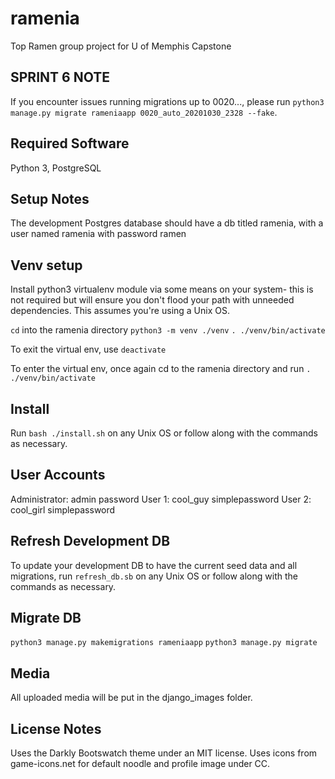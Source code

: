 # ramenia
Top Ramen group project for U of Memphis Capstone

## SPRINT 6 NOTE
If you encounter issues running migrations up to 0020..., please run
`python3 manage.py migrate rameniaapp 0020_auto_20201030_2328 --fake`.

## Required Software
Python 3, PostgreSQL

## Setup Notes
The development Postgres database should have a db titled ramenia,
with a user named ramenia with password ramen

## Venv setup
Install python3 virtualenv module via some means on your system- this is
not required but will ensure you don't flood your path with unneeded dependencies.
This assumes you're using a Unix OS.

`cd` into the ramenia directory
`python3 -m venv ./venv`
`. ./venv/bin/activate`

To exit the virtual env, use `deactivate`

To enter the virtual env, once again cd to the ramenia directory and run
`. ./venv/bin/activate`

## Install
Run `bash ./install.sh` on any Unix OS or follow along with the commands as necessary.

## User Accounts
Administrator:
admin
password
User 1:
cool_guy
simplepassword
User 2:
cool_girl
simplepassword

## Refresh Development DB
To update your development DB to have the current seed data and all migrations,
run `refresh_db.sb` on any Unix OS or follow along with the commands as necessary.

## Migrate DB
`python3 manage.py makemigrations rameniaapp`
`python3 manage.py migrate`

## Media
All uploaded media will be put in the django_images folder.

## License Notes
Uses the Darkly Bootswatch theme under an MIT license.
Uses icons from game-icons.net for default noodle and profile image under CC.
